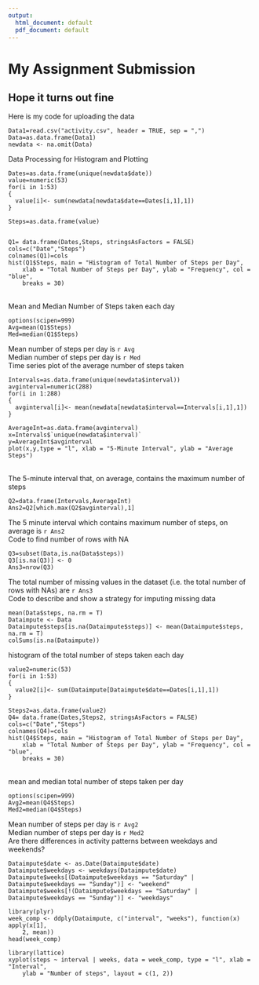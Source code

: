 ```yaml
---
output:
  html_document: default
  pdf_document: default
---
```

# My Assignment Submission #

## Hope it turns out fine ##

Here is my code for uploading the data
```{r, cache=TRUE}
Data1=read.csv("activity.csv", header = TRUE, sep = ",")
Data=as.data.frame(Data1)
newdata <- na.omit(Data)
```
Data Processing for Histogram and Plotting
```{r, cache=TRUE}
Dates=as.data.frame(unique(newdata$date))
value=numeric(53)
for(i in 1:53)
{
  value[i]<- sum(newdata[newdata$date==Dates[i,1],1])
}

Steps=as.data.frame(value)


Q1= data.frame(Dates,Steps, stringsAsFactors = FALSE)
cols=c("Date","Steps")
colnames(Q1)=cols
hist(Q1$Steps, main = "Histogram of Total Number of Steps per Day", 
    xlab = "Total Number of Steps per Day", ylab = "Frequency", col = "blue", 
    breaks = 30)
```
<br/> Mean and Median Number of Steps taken each day
```{r, cache=TRUE}
options(scipen=999)
Avg=mean(Q1$Steps)
Med=median(Q1$Steps)
```
Mean number of steps per day is `r Avg`  
Median number of steps per day is `r Med`  
Time series plot of the average number of steps taken
```{r, cache=TRUE}
Intervals=as.data.frame(unique(newdata$interval))
avginterval=numeric(288)
for(i in 1:288)
{
  avginterval[i]<- mean(newdata[newdata$interval==Intervals[i,1],1])
}

AverageInt=as.data.frame(avginterval)
x=Intervals$`unique(newdata$interval)`
y=AverageInt$avginterval
plot(x,y,type = "l", xlab = "5-Minute Interval", ylab = "Average Steps")
```
<br/> The 5-minute interval that, on average, contains the maximum number of steps
```{r, cache=TRUE}
Q2=data.frame(Intervals,AverageInt)
Ans2=Q2[which.max(Q2$avginterval),1]
```
The 5 minute interval which contains maximum number of steps, on average is `r Ans2`  
Code to find number of rows with NA
```{r cache=TRUE}
Q3=subset(Data,is.na(Data$steps))
Q3[is.na(Q3)] <- 0
Ans3=nrow(Q3)
```
The total number of missing values in the dataset (i.e. the total number of rows with NAs) are `r Ans3`  
Code to describe and show a strategy for imputing missing data
```{r, cache=TRUE}
mean(Data$steps, na.rm = T)
Dataimpute <- Data
Dataimpute$steps[is.na(Dataimpute$steps)] <- mean(Dataimpute$steps, na.rm = T)
colSums(is.na(Dataimpute))
```
histogram of the total number of steps taken each day 
``` {r, cache=TRUE}
value2=numeric(53)
for(i in 1:53)
{
  value2[i]<- sum(Dataimpute[Dataimpute$date==Dates[i,1],1])
}

Steps2=as.data.frame(value2)
Q4= data.frame(Dates,Steps2, stringsAsFactors = FALSE)
cols=c("Date","Steps")
colnames(Q4)=cols
hist(Q4$Steps, main = "Histogram of Total Number of Steps per Day", 
    xlab = "Total Number of Steps per Day", ylab = "Frequency", col = "blue", 
    breaks = 30)
```
<br/> mean and median total number of steps taken per day
```  {r, cache=TRUE}
options(scipen=999)
Avg2=mean(Q4$Steps)
Med2=median(Q4$Steps)
```
Mean number of steps per day is `r Avg2`  
Median number of steps per day is `r Med2`  
Are there differences in activity patterns between weekdays and weekends?
```{r cache=TRUE}
Dataimpute$date <- as.Date(Dataimpute$date)
Dataimpute$weekdays <- weekdays(Dataimpute$date)
Dataimpute$weeks[(Dataimpute$weekdays == "Saturday" | Dataimpute$weekdays == "Sunday")] <- "weekend"
Dataimpute$weeks[!(Dataimpute$weekdays == "Saturday" | Dataimpute$weekdays == "Sunday")] <- "weekdays"
```
```{r, cache=TRUE}
library(plyr)
week_comp <- ddply(Dataimpute, c("interval", "weeks"), function(x) apply(x[1], 
    2, mean))
head(week_comp)
```
```{r, cache=TRUE}
library(lattice)
xyplot(steps ~ interval | weeks, data = week_comp, type = "l", xlab = "Interval", 
    ylab = "Number of steps", layout = c(1, 2))
```
